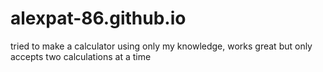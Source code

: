 # alexpat-86.github.io
tried to make a calculator using only my knowledge, works great but only accepts two calculations at a time

